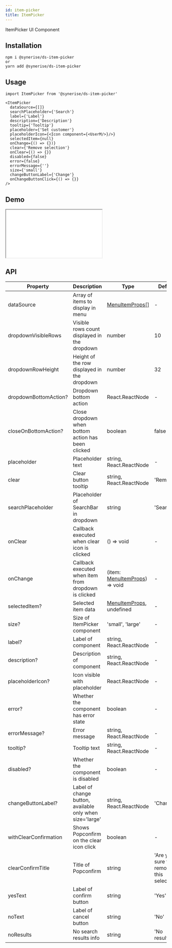 ```yaml
---
id: item-picker
title: ItemPicker
---
```


ItemPicker UI Component

## Installation

```
npm i @synerise/ds-item-picker
or
yarn add @synerise/ds-item-picker
```

## Usage

```
import ItemPicker from '@synerise/ds-item-picker'

<ItemPicker
  dataSource={[]}
  searchPlaceholder={'Search'}
  label={'Label'}
  description={'Description'}
  tooltip={'Tooltip'}
  placeholder={'Set customer'}
  placeholderIcon={<Icon component={<UserM/>}/>}
  selectedItem={null}
  onChange={() => {})}
  clear={'Remove selection'}
  onClear={() => {}}
  disabled={false}
  error={false}
  errorMessage={''}
  size={'small'}
  changeButtonLabel={'Change'}
  onChangeButtonClick={() => {}}
/>

```

## Demo

<iframe src="/storybook-static/iframe.html?id=components-item-picker--default"></iframe>

## API

| Property              | Description                                              | Type                                                                                            | Default                                  |
| --------------------- | -------------------------------------------------------- | ----------------------------------------------------------------------------------------------- | ---------------------------------------- |
| dataSource            | Array of items to display in menu                        | [MenuItemProps[]](https://design.synerise.com/docs/components/menu#menuitemprops)               | -                                        |
| dropdownVisibleRows   | Visible rows count displayed in the dropdown             | number                                                                                          | 10                                       |
| dropdownRowHeight     | Height of the row displayed in the dropdown              | number                                                                                          | 32                                       |
| dropdownBottomAction? | Dropdown bottom action                                   | React.ReactNode                                                                                 | -                                        |
| closeOnBottomAction?  | Close dropdown when bottom action has been clicked       | boolean                                                                                         | false                                    |
| placeholder           | Placeholder text                                         | string, React.ReactNode                                                                         | -                                        |
| clear                 | Clear button tooltip                                     | string, React.ReactNode                                                                         | 'Remove'                                 |
| searchPlaceholder     | Placeholder of SearchBar in dropdown                     | string                                                                                          | 'Search'                                 |
| onClear               | Callback executed when clear icon is clicked             | () => void                                                                                      | -                                        |
| onChange              | Callback executed when item from dropdown is clicked     | (item: [MenuItemProps](https://design.synerise.com/docs/components/menu#menuitemprops)) => void | -                                        |
| selectedItem?         | Selected item data                                       | [MenuItemProps](https://design.synerise.com/docs/components/menu#menuitemprops), undefined      | -                                        |
| size?                 | Size of ItemPicker component                             | 'small', 'large'                                                                                | -                                        |
| label?                | Label of component                                       | string, React.ReactNode                                                                         | -                                        |
| description?          | Description of component                                 | string, React.ReactNode                                                                         | -                                        |
| placeholderIcon?      | Icon visible with placeholder                            | React.ReactNode                                                                                 | -                                        |
| error?                | Whether the component has error state                    | boolean                                                                                         | -                                        |
| errorMessage?         | Error message                                            | string, React.ReactNode                                                                         | -                                        |
| tooltip?              | Tooltip text                                             | string, React.ReactNode                                                                         | -                                        |
| disabled?             | Whether the component is disabled                        | boolean                                                                                         | -                                        |
| changeButtonLabel?    | Label of change button, available only when size='large' | string, React.ReactNode                                                                         | 'Change'                                 |
| withClearConfirmation | Shows Popconfirm on the clear icon click                 | boolean                                                                                         | -                                        |
| clearConfirmTitle     | Title of Popconfirm                                      | string                                                                                          | 'Are you sure to remove this selection?' |
| yesText               | Label of confirm button                                  | string                                                                                          | 'Yes'                                    |
| noText                | Label of cancel button                                   | string                                                                                          | 'No'                                     |
| noResults             | No search results info                                   | string                                                                                          | 'No results'                             |

